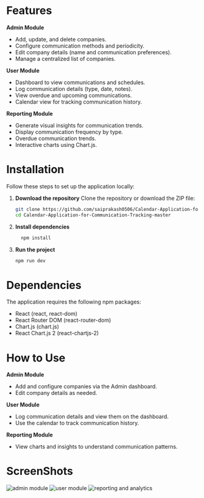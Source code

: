 

# Features
__Admin Module__

* Add, update, and delete companies.
* Configure communication methods and periodicity.
* Edit company details (name and communication preferences).
* Manage a centralized list of companies.

__User Module__
* Dashboard to view communications and schedules.
* Log communication details (type, date, notes).
* View overdue and upcoming communications.
* Calendar view for tracking communication history.

__Reporting Module__
* Generate visual insights for communication trends.
* Display communication frequency by type.
* Overdue communication trends.
* Interactive charts using Chart.js.


# Installation

Follow these steps to set up the application locally:

1. **Download the repository**
   Clone the repository or download the ZIP file:
   ```bash
   git clone https://github.com/saiprakash0506/Calendar-Application-for-Communication-Tracking-ENTNT
   cd Calendar-Application-for-Communication-Tracking-master

2. **Install dependencies**
   ```bash
     npm install

3. **Run the project**
     ```bash
    npm run dev


# Dependencies
The application requires the following npm packages:
- React (react, react-dom)
- React Router DOM (react-router-dom)
- Chart.js (chart.js)
- React Chart.js 2 (react-chartjs-2)


# How to Use
__Admin Module__
* Add and configure companies via the Admin dashboard.
* Edit company details as needed.

__User Module__
* Log communication details and view them on the dashboard.
* Use the calendar to track communication history.

__Reporting Module__
* View charts and insights to understand communication patterns.


# ScreenShots
![admin module ](image.png)
![user module ](image-1.png)
![reporting and analytics](image-2.png)
